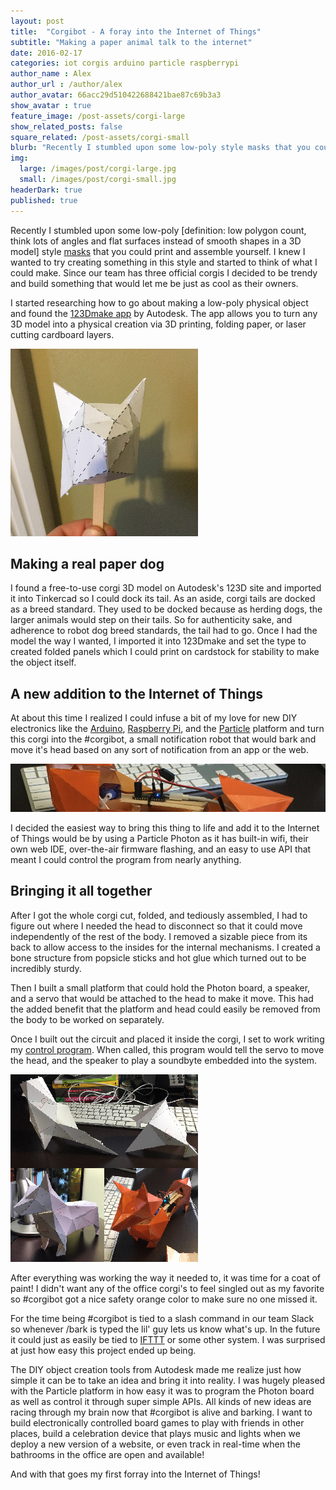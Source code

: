 ```yaml
---
layout: post
title:  "Corgibot - A foray into the Internet of Things"
subtitle: "Making a paper animal talk to the internet"
date: 2016-02-17
categories: iot corgis arduino particle raspberrypi
author_name : Alex
author_url : /author/alex
author_avatar: 66acc29d510422688421bae87c69b3a3
show_avatar : true
feature_image: /post-assets/corgi-large
show_related_posts: false
square_related: /post-assets/corgi-small
blurb: "Recently I stumbled upon some low-poly style masks that you could print and assemble yourself. Since our team has three official corgis I decided to be trendy and build something that would let me be just as cool as their owners."
img:
  large: /images/post/corgi-large.jpg
  small: /images/post/corgi-small.jpg
headerDark: true
published: true
---
```


Recently I stumbled upon some low-poly [definition: low polygon count, think lots of angles and flat surfaces instead of smooth shapes in a 3D model] style [masks](http://wintercroft.com/) that you could print and assemble yourself. I knew I wanted to try creating something in this style and started to think of what I could make. Since our team has three official corgis I decided to be trendy and build something that would let me be just as cool as their owners.

I started researching how to go about making a low-poly physical object and found the [123Dmake app](http://www.123dapp.com/make) by Autodesk. The app allows you to turn any 3D model into a physical creation via 3D printing, folding paper, or laser cutting cardboard layers.

<img class="post-img-right" title="Corgi Head" src="/img/post-assets/corgi-head.jpg" alt="">

## Making a real paper dog

I found a free-to-use corgi 3D model on Autodesk's 123D site and imported it into Tinkercad so I could dock its tail. As an aside, corgi tails are docked as a breed standard. They used to be docked because as herding dogs, the larger animals would step on their tails. So for authenticity sake, and adherence to robot dog breed standards, the tail had to go. Once I had the model the way I wanted, I imported it into 123Dmake and set the type to created folded panels which I could print on cardstock for stability to make the object itself.

## A new addition to the Internet of Things

At about this time I realized I could infuse a bit of my love for new DIY electronics like the [Arduino](https://www.arduino.cc/), [Raspberry Pi](https://www.raspberrypi.org/), and the [Particle](https://www.particle.io/) platform and turn this corgi into the #corgibot, a small notification robot that would bark and move it's head based on any sort of notification from an app or the web.

<img class="post-img-full" title="Particle.io Photo" src="/img/post-assets/corgi-photon.jpg" alt="">

I decided the easiest way to bring this thing to life and add it to the Internet of Things would be by using a Particle Photon as it has built-in wifi, their own web IDE, over-the-air firmware flashing, and an easy to use API that meant I could control the program from nearly anything.

## Bringing it all together

After I got the whole corgi cut, folded, and tediously assembled, I had to figure out where I needed the head to disconnect so that it could move independently of the rest of the body. I removed a sizable piece from its back to allow access to the insides for the internal mechanisms. I created a bone structure from popsicle sticks and hot glue which turned out to be incredibly sturdy.

Then I built a small platform that could hold the Photon board, a speaker, and a servo that would be attached to the head to make it move. This had the added benefit that the platform and head could easily be removed from the body to be worked on separately.

Once I built out the circuit and placed it inside the corgi, I set to work writing my [control program](https://gist.github.com/streetalchemist/669983fa9b9bd074d604). When called, this program would tell the servo to move the head, and the speaker to play a soundbyte embedded into the system.

<img class="post-img-left" title="Corgibot Montage" src="/img/post-assets/corgi-complete.jpg" alt="">

After everything was working the way it needed to, it was time for a coat of paint! I didn't want any of the office corgi's to feel singled out as my favorite so #corgibot got a nice safety orange color to make sure no one missed it.

For the time being #corgibot is tied to a slash command in our team Slack so whenever /bark is typed the lil' guy lets us know what's up. In the future it could just as easily be tied to [IFTTT](https://ifttt.com/) or some other system. I was surprised at just how easy this project ended up being.

The DIY object creation tools from Autodesk made me realize just how simple it can be to take an idea and bring it into reality. I was hugely pleased with the Particle platform in how easy it was to program the Photon board as well as control it through super simple APIs. All kinds of new ideas are racing through my brain now that #corgibot is alive and barking. I want to build electronically controlled board games to play with friends in other places, build a celebration device that plays music and lights when we deploy a new version of a website, or even track in real-time when the bathrooms in the office are open and available!

And with that goes my first forray into the Internet of Things!
